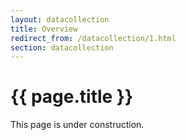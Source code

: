 ```yaml
---
layout: datacollection
title: Overview
redirect_from: /datacollection/1.html
section: datacollection
---
```


# {{ page.title }}

This page is under construction.


